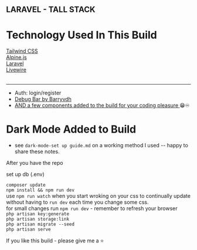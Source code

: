 ## LARAVEL - TALL STACK
<h1>Technology Used In This Build</h1>
<a href="https://tailwindcss.com">Tailwind CSS</a> 
<br>
<a href="https://github.com/alpinejs/alpine">Alpine.js</a> 
<br>
<a href="https://laravel.com">Laravel</a> 
<br>
<a href="https://laravel-livewire.com">Livewire</a> 
<br>
<br>
<hr>

* Auth: login/register
* <a href="https://github.com/barryvdh/laravel-debugbar"> Debug Bar by Barryvdh </a>
* <a href="https://github.com/AiFxApp"> AND a few components added to the build for your coding pleasure </a> 😁♾️

# Dark Mode Added to Build
* see `dark-mode-set up guide.md` on a working method I used -- happy to share these notes. 

After you have the repo

set up db (.env)

`composer update` <br>
`npm install && npm run dev` <br>
use `npm run watch` when you start wroking on your css to continually update without having to `run dev` each time you change some css. <br>
for small changes run `npm run dev` - remember to refresh your browser <br>
`php artisan key:generate` <br>
`php artisan storage:link` <br>
`php artisan migrate --seed` <br>
`php artisan serve` <br>
    
 If you like this build - please give me a ⭐




